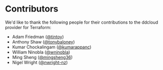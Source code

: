 # Contributors

We'd like to thank the following people for their contributions to the ddcloud provider for Terraform:

* Adam Friedman ([@tintoy](https://github.com/tintoy))
* Anthony Shaw ([@tonybaloney](https://github.com/tonybaloney))
* Kumar Chockalingam ([@kumarappanc](https://github.com/kumarappanc))
* William Ninobla ([@wninobla](https://github.com/wninobla))
* Ming Sheng ([@mingsheng36](https://github.com/mingsheng36))
* Nigel Wright ([@nwright-nz](https://github.com/nwright-nz))
